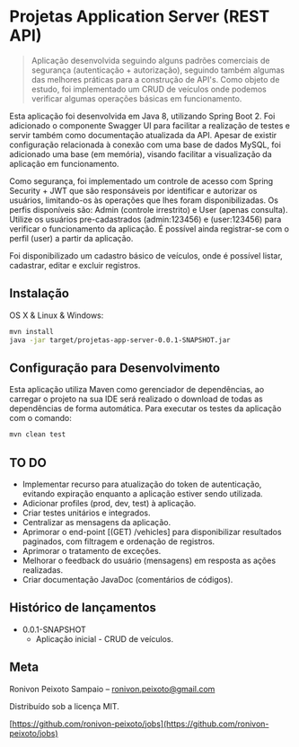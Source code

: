 # Projetas Application Server (REST API)
> Aplicação desenvolvida seguindo alguns padrões comerciais de segurança (autenticação + autorização), seguindo também algumas das melhores práticas para a construção de API's. Como objeto de estudo, foi implementado um CRUD de veículos onde podemos verificar algumas operações básicas em funcionamento.

Esta aplicação foi desenvolvida em Java 8, utilizando Spring Boot 2. Foi adicionado o componente Swagger UI para facilitar a realização de testes e servir também como documentação atualizada da API. Apesar de existir configuração relacionada à conexão com uma base de dados MySQL, foi adicionado uma base (em memória), visando facilitar a visualização da aplicação em funcionamento.

Como segurança, foi implementado um controle de acesso com Spring Security + JWT que são responsáveis por identificar e autorizar os usuários, limitando-os às operações que lhes foram disponibilizadas. Os perfis disponíveis são: Admin (controle irrestrito) e User (apenas consulta).
Utilize os usuários pre-cadastrados (admin:123456) e (user:123456) para verificar o funcionamento da aplicação. É possível ainda registrar-se com o perfil (user) a partir da aplicação.

Foi disponibilizado um cadastro básico de veículos, onde é possível listar, cadastrar, editar e excluir registros.


## Instalação

OS X & Linux & Windows:

```sh
mvn install
java -jar target/projetas-app-server-0.0.1-SNAPSHOT.jar
```


## Configuração para Desenvolvimento

Esta aplicação utiliza Maven como gerenciador de dependências, ao carregar o projeto na sua IDE será realizado o download de todas as dependências de forma automática. Para executar os testes da aplicação com o comando:

```sh
mvn clean test
```


## TO DO
+ Implementar recurso para atualização do token de autenticação, evitando expiração enquanto a aplicação estiver sendo utilizada.
+ Adicionar profiles (prod, dev, test) à aplicação.
+ Criar testes unitários e integrados.
+ Centralizar as mensagens da aplicação.
+ Aprimorar o end-point [(GET) /vehicles] para disponibilizar resultados paginados, com filtragem e ordenação de registros.
+ Aprimorar o tratamento de exceções.
+ Melhorar o feedback do usuário (mensagens) em resposta as ações realizadas.
+ Criar documentação JavaDoc (comentários de códigos).




## Histórico de lançamentos

* 0.0.1-SNAPSHOT
    * Aplicação inicial - CRUD de veículos.

## Meta

Ronivon Peixoto Sampaio – ronivon.peixoto@gmail.com

Distribuído sob a licença MIT.

[https://github.com/ronivon-peixoto/jobs](https://github.com/ronivon-peixoto/jobs)
